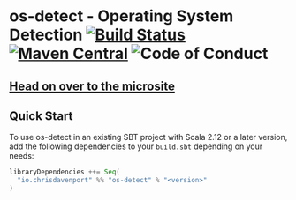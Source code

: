 # os-detect - Operating System Detection [![Build Status](https://github.com/ChristopherDavenport/os-detect/actions/workflows/ci.yml/badge.svg)](https://travis-ci.com/ChristopherDavenport/os-detect) [![Maven Central](https://maven-badges.herokuapp.com/maven-central/io.chrisdavenport/os-detect_2.12/badge.svg)](https://maven-badges.herokuapp.com/maven-central/io.chrisdavenport/os-detect_2.12) ![Code of Conduct](https://img.shields.io/badge/Code%20of%20Conduct-Scala-blue.svg)

## [Head on over to the microsite](https://ChristopherDavenport.github.io/os-detect)

## Quick Start

To use os-detect in an existing SBT project with Scala 2.12 or a later version, add the following dependencies to your
`build.sbt` depending on your needs:

```scala
libraryDependencies ++= Seq(
  "io.chrisdavenport" %% "os-detect" % "<version>"
)
```
